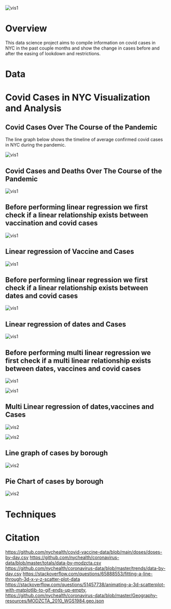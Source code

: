 ![vis1](graphs/frontimg.jpg)

# Overview
This data science project aims to compile information on covid cases in NYC in the past couple months and show the change in cases before and after the easing of lookdown and restrictions. 


# Data
# Covid Cases in NYC Visualization and Analysis
## Covid Cases Over The Course of the Pandemic

The line graph below shows the timeline of average confirmed covid cases in NYC during the pandemic.

![vis1](graphs/TrendDataCovid.png)











## Covid Cases and Deaths Over The Course of the Pandemic

![vis1](graphs/CasesOverlay.png)










## Before performing linear regression we first check if a linear relationship exists between vaccination and covid cases 

![vis1](graphs/CasesVaccineRelation.png)










## Linear regression of Vaccine and Cases

![vis1](graphs/linearvaccinemodel.png)









## Before performing linear regression we first check if a linear relationship exists between dates and covid cases 

![vis1](graphs/CasesDateRelation.png)













## Linear regression of dates and Cases

![vis1](graphs/lineardatemodel.png)










## Before performing multi linear regression we first check if a multi linear relationship exists between dates, vaccines and covid cases 

![vis1](graphs/MultiLinearRelation.png)












![vis1](graphs/MultiLinearRelation.gif)











## Multi Linear regression of dates,vaccines and Cases

![vis2](graphs/MultiLinearRegress.png)











![vis2](graphs/MultiLinearRegress.gif)











## Line graph of cases by borough
![vis2](graphs/CasesByBoroughLine.png)













## Pie Chart of cases by borough
![vis2](graphs/CasesByBoroughPie.png)










# Techniques

# Citation
https://github.com/nychealth/covid-vaccine-data/blob/main/doses/doses-by-day.csv 
https://github.com/nychealth/coronavirus-data/blob/master/totals/data-by-modzcta.csv 
https://github.com/nychealth/coronavirus-data/blob/master/trends/data-by-day.csv 
https://stackoverflow.com/questions/65888553/fitting-a-line-through-3d-x-y-z-scatter-plot-data 
https://stackoverflow.com/questions/51457738/animating-a-3d-scatterplot-with-matplotlib-to-gif-ends-up-empty, https://github.com/nychealth/coronavirus-data/blob/master/Geography-resources/MODZCTA_2010_WGS1984.geo.json
